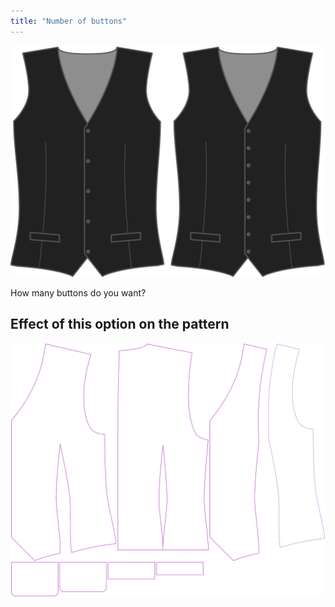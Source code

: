```yaml
---
title: "Number of buttons"
---
```


![Buttons](buttons.svg)

How many buttons do you want?

## Effect of this option on the pattern

![This image shows the effect of this option by superimposing several variants that have a different value for this option](wahid_buttons_sample.svg "Effect of this option on the pattern")
